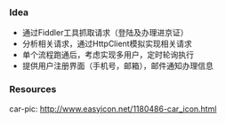 ### Idea
* 通过Fiddler工具抓取请求（登陆及办理进京证）
* 分析相关请求，通过HttpClient模拟实现相关请求
* 单个流程跑通后，考虑实现多用户，定时轮询执行
* 提供用户注册界面（手机号，邮箱），邮件通知办理信息


### Resources
car-pic: http://www.easyicon.net/1180486-car_icon.html
